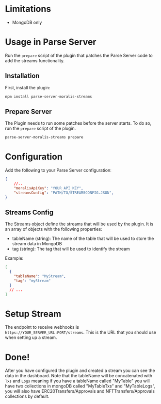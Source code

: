 # Limitations

- MongoDB only

# Usage in Parse Server

Run the `prepare` script of the plugin that patches the Parse Server code to add the streams functionality.

## Installation

First, install the plugin:

```bash
npm install parse-server-moralis-streams
```

## Prepare Server

The Plugin needs to run some patches before the server starts. To do so, run the `prepare` script of the plugin.

```bash
parse-server-moralis-streams prepare
```

# Configuration

Add the following to your Parse Server configuration:

```json
{
    //..
    "moralisApiKey": "YOUR_API_KEY",
    "streamsConfig": "PATH/TO/STREAMSCONFIG.JSON",
}
```

## Streams Config

The Streams object define the streams that will be used by the plugin. It is an array of objects with the following properties:
  - tableName (string): The name of the table that will be used to store the stream data in MongoDB
  - tag (string): The tag that will be used to identify the stream

Example:
```json
[
  {
    "tableName": "MyStream",
    "tag": "myStream"
  }
  // ...
]
```

# Setup Stream

The endpoint to receive webhooks is `https://YOUR_SERVER_URL:PORT/streams`. This is the URL that you should use when setting up a stream.

# Done!

After you have configured the plugin and created a stream you can see the data in the dashboard. Note that the tableName will be concatenated with `Txs` and `Logs` meaning if you have a tableName called "MyTable" you will have two collections in mongoDB called "MyTableTxs" and "MyTableLogs", you will also have ERC20Transfers/Approvals and NFTTransfers/Approvals collections by default.<s>